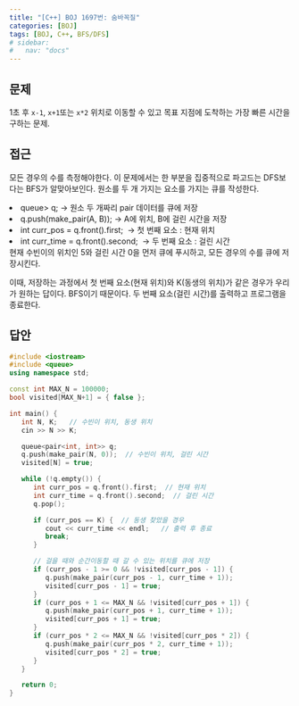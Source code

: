 ```yaml
---
title: "[C++] BOJ 1697번: 숨바꼭질"
categories: [BOJ]
tags: [BOJ, C++, BFS/DFS]
# sidebar:
#   nav: "docs"
---
```


## 문제

1초 후 `x-1`, `x+1`또는 `x*2` 위치로 이동할 수 있고 목표 지점에 도착하는 가장 빠른 시간을 구하는 문제.

## 접근

모든 경우의 수를 측정해야한다. 이 문제에서는 한 부분을 집중적으로 파고드는 DFS보다는 BFS가 알맞아보인다. 원소를 두 개 가지는 요소를 가지는 큐를 작성한다. 

<div>
<li>queue<pair<int, int>> q; → 원소 두 개짜리 pair 데이터를 큐에 저장</li >
<li>q.push(make_pair(A, B)); → A에 위치, B에 걸린 시간을 저장</li>
<li>int curr_pos = q.front().first;  → 첫 번째 요소 : 현재 위치</li>
<li>int curr_time = q.front().second;  → 두 번째 요소 : 걸린 시간</li>

</div>
현재 수빈이의 위치인 5와 걸린 시간 0을 먼저 큐에 푸시하고, 모든 경우의 수를 큐에 저장시킨다. 

이때, 저장하는 과정에서 첫 번째 요소(현재 위치)와 K(동생의 위치)가 같은 경우가 우리가 원하는 답이다. BFS이기 때문이다. 두 번째 요소(걸린 시간)를 출력하고 프로그램을 종료한다. 

## 답안

```cpp
#include <iostream>
#include <queue>
using namespace std;

const int MAX_N = 100000;
bool visited[MAX_N+1] = { false };  

int main() {
   int N, K;   // 수빈이 위치, 동생 위치
   cin >> N >> K;

   queue<pair<int, int>> q; 
   q.push(make_pair(N, 0));  // 수빈이 위치, 걸린 시간
   visited[N] = true;  

   while (!q.empty()) {
      int curr_pos = q.front().first;  // 현재 위치
      int curr_time = q.front().second;  // 걸린 시간
      q.pop();

      if (curr_pos == K) {  // 동생 찾았을 경우
         cout << curr_time << endl;   // 출력 후 종료
         break;
      }

      // 걸을 때와 순간이동할 때 갈 수 있는 위치를 큐에 저장
      if (curr_pos - 1 >= 0 && !visited[curr_pos - 1]) {
         q.push(make_pair(curr_pos - 1, curr_time + 1));
         visited[curr_pos - 1] = true;
      }
      if (curr_pos + 1 <= MAX_N && !visited[curr_pos + 1]) {
         q.push(make_pair(curr_pos + 1, curr_time + 1));
         visited[curr_pos + 1] = true;
      }
      if (curr_pos * 2 <= MAX_N && !visited[curr_pos * 2]) {
         q.push(make_pair(curr_pos * 2, curr_time + 1));
         visited[curr_pos * 2] = true;
      }
   }

   return 0;
}
```